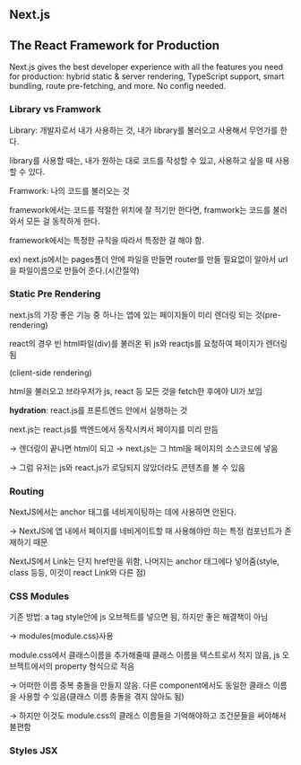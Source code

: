 ## Next.js

## The React Framework for Production

Next.js gives the best developer experience with all the features you need for production: hybrid static & server rendering, TypeScript support, smart bundling, route pre-fetching, and more. No config needed.

### Library vs Framwork

Library: 개발자로서 내가 사용하는 것, 내가 library를 불러오고 사용해서 무언가를 한다.

library를 사용할 때는, 내가 원하는 대로 코드를 작성할 수 있고, 사용하고 싶을 때 사용할 수 있다.

Framwork: 나의 코드를 불러오는 것

framework에서는 코드를 적절한 위치에 잘 적기만 한다면, framwork는 코드를 불러와서 모든 걸 동작하게 한다.

framework에서는 특정한 규칙을 따라서 특정한 걸 해야 함.

ex) next.js에서는 pages폴더 안에 파일을 만들면 router를 만들 필요없이 알아서 url을 파일이름으로 만들어 준다.(시간절약)

### Static Pre Rendering

next.js의 가장 좋은 기능 중 하나는 앱에 있는 페이지들이 미리 렌더링 되는 것(pre-rendering)

react의 경우 빈 html파일(div)를 불러온 뒤 js와 reactjs를 요청하여 페이지가 렌더링 됨

(client-side rendering)

html을 불러오고 브라우저가 js, react 등 모든 것을 fetch한 후에야 UI가 보임

**hydration**: react.js를 프론트엔드 안에서 실행하는 것

next.js는 react.js를 백엔드에서 동작시켜서 페이지를 미리 만듬

→ 렌더링이 끝나면 html이 되고 → next.js는 그 html을 페이지의 소스코드에 넣음

→ 그럼 유저는 js와 react.js가 로딩되지 않았더라도 콘텐츠를 볼 수 있음

### Routing

NextJS에서는 anchor 태그를 네비게이팅하는 데에 사용하면 안된다.

→ NextJS에 앱 내에서 페이지를 네비게이트할 때 사용해야만 하는 특정 컴포넌트가 존재하기 때문

NextJS에서 Link는 단지 href만을 위함, 나머지는 anchor 태그에다 넣어줌(style, class 등등, 이것이 react Link와 다른 점)

### CSS Modules

기존 방법: a tag style안에 js 오브젝트를 넣으면 됨, 하지만 좋은 해결책이 아님

→ modules(module.css)사용

module.css에서 클래스이름을 추가해줄때 클래스 이름을 텍스트로서 적지 않음, js 오브젝트에서의 property 형식으로 적음

→ 어떠한 이름 중복 충돌을 만들지 않음. 다른 component에서도 동일한 클래스 이름을 사용할 수 있음(클래스 이름 충돌을 겪지 않아도 됨)

→ 하지만 이것도 module.css의 클래스 이름들을 기억해야하고 조건문들을 써야해서 불편함

### Styles JSX
